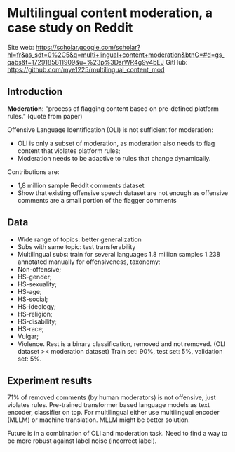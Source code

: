 # Multilingual content moderation, a case study on Reddit
Site web: https://scholar.google.com/scholar?hl=fr&as_sdt=0%2C5&q=multi+lingual+content+moderation&btnG=#d=gs_qabs&t=1729185811909&u=%23p%3DsrWR4g9v4bEJ
GitHub: https://github.com/mye1225/multilingual_content_mod

## Introduction
**Moderation**: "process of flagging content based on pre-defined platform rules." (quote from paper)

Offensive Language Identification (OLI) is not sufficient for moderation:
- OLI is only a subset of moderation, as moderation also needs to flag content that violates platform rules;
- Moderation needs to be adaptive to rules that change dynamically.

Contributions are: 
- 1,8 million sample Reddit comments dataset
- Show that existing offensive speech dataset are not enough as offensive comments are a small portion of the flagger comments

## Data
- Wide range of topics: better generalization
- Subs with same topic: test transferability
- Multilingual subs: train for several languages
1.8 million samples 
1.238 annotated manually for offensiveness, taxonomy:
- Non-offensive;
- HS-gender;
- HS-sexuality;
- HS-age;
- HS-social;
- HS-ideology;
- HS-religion;
- HS-disability;
- HS-race;
- Vulgar;
- Violence.
Rest is a binary classification, removed and not removed. 
(OLI dataset >< moderation dataset)
Train set: 90%, test set: 5%, validation set: 5%.

## Experiment results
71% of removed comments (by human moderators) is not offensive, just violates rules.
Pre-trained transformer based language models as text encoder, classifier on top.
For multilingual either use multilingual encoder (MLLM) or machine translation.
MLLM might be better solution.

Future is in a combination of OLI and moderation task.
Need to find a way to be more robust against label noise (incorrect label).